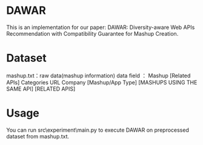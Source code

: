 # DAWAR
This is an implementation for our paper: 
DAWAR: Diversity-aware Web APIs Recommendation with Compatibility Guarantee for Mashup Creation.
# Dataset
mashup.txt：raw data(mashup information)
data field ：
Mashup   [Related APIs]   Categories   URL   Company   [Mashup/App Type]   [MASHUPS USING THE SAME API]   [RELATED APIS]
# Usage
You can run src\experiment\main.py to execute DAWAR on preprocessed dataset from mashup.txt.
